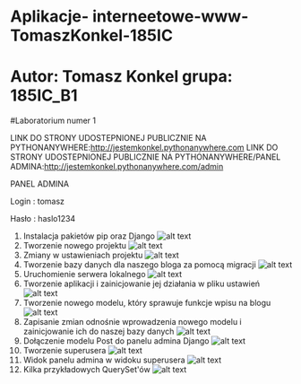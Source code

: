 # Aplikacje- interneetowe-www-TomaszKonkel-185IC
# Autor: Tomasz Konkel grupa: 185IC_B1

#Laboratorium numer 1

LINK DO STRONY UDOSTEPNIONEJ PUBLICZNIE NA PYTHONANYWHERE:http://jestemkonkel.pythonanywhere.com
LINK DO STRONY UDOSTEPNIONEJ PUBLICZNIE NA PYTHONANYWHERE/PANEL ADMINA:http://jestemkonkel.pythonanywhere.com/admin

PANEL ADMINA 


Login : tomasz


Hasło : haslo1234


1. Instalacja pakietów pip oraz Django
![alt text](https://github.com/TomaszKonkel/aplikacje-internetowe-TomaszKonkel-185ic/blob/master/Zdjecia/1.PNG)						
2. Tworzenie nowego projektu 
![alt text](https://github.com/TomaszKonkel/aplikacje-internetowe-TomaszKonkel-185ic/blob/master/Zdjecia/2.PNG)						
3. Zmiany w ustawieniach projektu
![alt text](https://github.com/TomaszKonkel/aplikacje-internetowe-TomaszKonkel-185ic/blob/master/Zdjecia/3.PNG)						
4. Tworzenie bazy danych dla naszego bloga za pomocą migracji 
![alt text](https://github.com/TomaszKonkel/aplikacje-internetowe-TomaszKonkel-185ic/blob/master/Zdjecia/4.PNG)						
5. Uruchomienie serwera lokalnego
![alt text](https://github.com/TomaszKonkel/aplikacje-internetowe-TomaszKonkel-185ic/blob/master/Zdjecia/5.PNG)							
6. Tworzenie aplikacji i zainicjowanie jej działania w pliku ustawień
![alt text](https://github.com/TomaszKonkel/aplikacje-internetowe-TomaszKonkel-185ic/blob/master/Zdjecia/6.PNG)							
7. Tworzenie nowego modelu, który sprawuje funkcje wpisu na blogu
![alt text](https://github.com/TomaszKonkel/aplikacje-internetowe-TomaszKonkel-185ic/blob/master/Zdjecia/7.PNG)							
8. Zapisanie zmian odnośnie wprowadzenia nowego modelu i zainicjowanie ich do naszej bazy danych
![alt text](https://github.com/TomaszKonkel/aplikacje-internetowe-TomaszKonkel-185ic/blob/master/Zdjecia/8.PNG)						
9. Dołączenie modelu Post do panelu admina Django
![alt text](https://github.com/TomaszKonkel/aplikacje-internetowe-TomaszKonkel-185ic/blob/master/Zdjecia/9.PNG)							
10. Tworzenie superusera
![alt text](https://github.com/TomaszKonkel/aplikacje-internetowe-TomaszKonkel-185ic/blob/master/Zdjecia/10.PNG)							
11. Widok panelu admina w widoku superusera
![alt text](https://github.com/TomaszKonkel/aplikacje-internetowe-TomaszKonkel-185ic/blob/master/Zdjecia/11.PNG)							
12. Kilka przykładowych QuerySet'ów
![alt text](https://github.com/TomaszKonkel/aplikacje-internetowe-TomaszKonkel-185ic/blob/master/Zdjecia/12.PNG)

					
